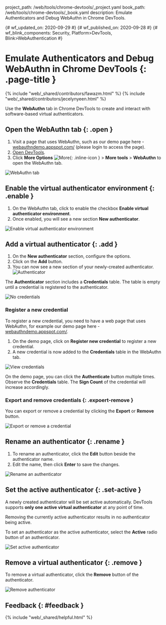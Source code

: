 project_path: /web/tools/chrome-devtools/_project.yaml
book_path: /web/tools/chrome-devtools/_book.yaml
description: Emulate Authenticators and Debug WebAuthn in Chrome DevTools.

{# wf_updated_on: 2020-09-29 #}
{# wf_published_on: 2020-09-28 #}
{# wf_blink_components: Security, Platform>DevTools, Blink>WebAuthentication #}

# Emulate Authenticators and Debug WebAuthn in Chrome DevTools {: .page-title }

{% include "web/_shared/contributors/fawazm.html" %}
{% include "web/_shared/contributors/jecelynyeen.html" %}

Use the **WebAuthn** tab in Chrome DevTools to create and interact with software-based virtual authenticators. 


## Open the WebAuthn tab  {: .open }

1. Visit a page that uses WebAuthn, such as our demo page here - [webauthndemo.appspot.com/](https://webauthndemo.appspot.com/) (please login to access the page).
2. [Open DevTools](/chrome-devtools/open).
3. Click **More Options** 
![More](/web/tools/chrome-devtools/images/shared/more.png){: .inline-icon } > **More tools** > **WebAuthn** to open the WebAuthn tab.

![WebAuthn tab](/web/tools/chrome-devtools/webauthn/images/01-webauthn-tab.png)


## Enable the virtual authenticator environment {: .enable }

1. On the WebAuthn tab, click to enable the checkbox **Enable virtual authenticator environment**.
2. Once enabled, you will see a new section **New authenticator**.

![Enable virtual authenticator environment](/web/tools/chrome-devtools/webauthn/images/02-enable-virtual-auth.png)


## Add a virtual authenticator {: .add }

1. On the **New authenticator** section, configure the options.
2. Click on the **Add** button. 
3. You can now see a new section of your newly-created authenticator.
![Authenticator](/web/tools/chrome-devtools/webauthn/images/03-authenticor.png)

The **Authenticator** section includes a **Credentials** table. The table is empty until a credential is registered to the authenticator.

![No credentials](/web/tools/chrome-devtools/webauthn/images/03-no-cred.png)

### Register a new credential
To register a new credential, you need to have a web page that uses WebAuthn, for example our demo page here - [webauthndemo.appspot.com/](https://webauthndemo.appspot.com/).

1. On the demo page, click on **Register new credential** to register a new credential.
2. A new credential is now added to the **Credentials** table in the WebAuthn tab.

![View credentials](/web/tools/chrome-devtools/webauthn/images/03-view-cred.png)

On the demo page, you can click the **Authenticate** button multiple times. Observe the **Credentials** table. The **Sign Count** of the credential will increase accordingly.

### Export and remove credentials {: .expoert-remove }

You can export or remove a credential by clicking the **Export** or **Remove** button.

![Export or remove a credential](/web/tools/chrome-devtools/webauthn/images/03-export-remove.png)


## Rename an authenticator {: .rename }

1. To rename an authenticator, click the **Edit** button beside the authenticator name.
2. Edit the name, then click **Enter** to save the changes.

![Rename an authenticator](/web/tools/chrome-devtools/webauthn/images/04-rename.png)


## Set the active authenticator {: .set-active }

A newly created authenticator will be set active automatically. DevTools supports **only one active virtual authenticator** at any point of time. 

Removing the currently active authenticator results in no authenticator being active.

To set an authenticator as the active authenticator, select the **Active** radio button of an authenticator. 

![Set active authenticator](/web/tools/chrome-devtools/webauthn/images/05-set-active.png)
 


## Remove a virtual authenticator {: .remove }

To remove a virtual authenticator, click the **Remove** button of the authenticator. 

![Remove authenticator](/web/tools/chrome-devtools/webauthn/images/06-remove-authenticor.png)


## Feedback {: #feedback }

{% include "web/_shared/helpful.html" %}

